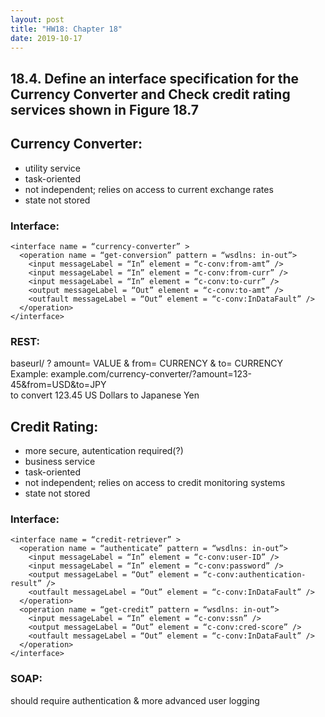```yaml
---
layout: post
title: "HW18: Chapter 18"
date: 2019-10-17
---
```


## 18.4. Define an interface specification for the Currency Converter and Check credit rating services shown in Figure 18.7

## Currency Converter:
* utility service
* task-oriented
* not independent; relies on access to current exchange rates
* state not stored

### Interface:
```
<interface name = “currency-converter” >
  <operation name = “get-conversion” pattern = “wsdlns: in-out”>
    <input messageLabel = “In” element = “c-conv:from-amt” />
    <input messageLabel = “In” element = “c-conv:from-curr” />
    <input messageLabel = “In” element = “c-conv:to-curr” />
    <output messageLabel = “Out” element = “c-conv:to-amt” />
    <outfault messageLabel = “Out” element = “c-conv:InDataFault” />
  </operation>
</interface>
```

### REST:

baseurl/ ? amount= VALUE & from= CURRENCY & to= CURRENCY  
Example: example.com/currency-converter/?amount=123-45&from=USD&to=JPY  
to convert 123.45 US Dollars to Japanese Yen

## Credit Rating:
* more secure, autentication required(?)
* business service
* task-oriented
* not independent; relies on access to credit monitoring systems
* state not stored

### Interface:
```
<interface name = “credit-retriever” >
  <operation name = “authenticate” pattern = “wsdlns: in-out”>
    <input messageLabel = “In” element = “c-conv:user-ID” />
    <input messageLabel = “In” element = “c-conv:password” />
    <output messageLabel = “Out” element = “c-conv:authentication-result” />
    <outfault messageLabel = “Out” element = “c-conv:InDataFault” />
  </operation>
  <operation name = “get-credit” pattern = “wsdlns: in-out”>
    <input messageLabel = “In” element = “c-conv:ssn” />
    <output messageLabel = “Out” element = “c-conv:cred-score” />
    <outfault messageLabel = “Out” element = “c-conv:InDataFault” />
  </operation>
</interface>
```

### SOAP:
should require authentication & more advanced user logging

